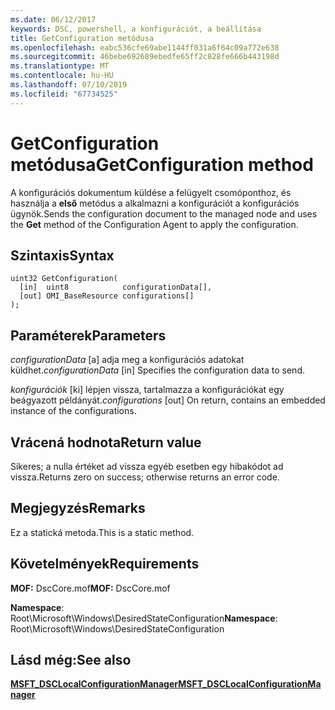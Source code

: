 ```yaml
---
ms.date: 06/12/2017
keywords: DSC, powershell, a konfigurációt, a beállítása
title: GetConfiguration metódusa
ms.openlocfilehash: eabc536cfe69abe1144ff031a6f64c09a772e638
ms.sourcegitcommit: 46bebe692689ebedfe65ff2c828fe666b443198d
ms.translationtype: MT
ms.contentlocale: hu-HU
ms.lasthandoff: 07/10/2019
ms.locfileid: "67734525"
---
```

# <a name="getconfiguration-method"></a><span data-ttu-id="b7738-103">GetConfiguration metódusa</span><span class="sxs-lookup"><span data-stu-id="b7738-103">GetConfiguration method</span></span>

<span data-ttu-id="b7738-104">A konfigurációs dokumentum küldése a felügyelt csomóponthoz, és használja a **első** metódus a alkalmazni a konfigurációt a konfigurációs ügynök.</span><span class="sxs-lookup"><span data-stu-id="b7738-104">Sends the configuration document to the managed node and uses the **Get** method of the Configuration Agent to apply the configuration.</span></span>

## <a name="syntax"></a><span data-ttu-id="b7738-105">Szintaxis</span><span class="sxs-lookup"><span data-stu-id="b7738-105">Syntax</span></span>

```mof
uint32 GetConfiguration(
  [in]  uint8            configurationData[],
  [out] OMI_BaseResource configurations[]
);
```

## <a name="parameters"></a><span data-ttu-id="b7738-106">Paraméterek</span><span class="sxs-lookup"><span data-stu-id="b7738-106">Parameters</span></span>

<span data-ttu-id="b7738-107">*configurationData* \[a\] adja meg a konfigurációs adatokat küldhet.</span><span class="sxs-lookup"><span data-stu-id="b7738-107">*configurationData* \[in\] Specifies the configuration data to send.</span></span>

<span data-ttu-id="b7738-108">*konfigurációk* \[ki\] lépjen vissza, tartalmazza a konfigurációkat egy beágyazott példányát.</span><span class="sxs-lookup"><span data-stu-id="b7738-108">*configurations* \[out\] On return, contains an embedded instance of the configurations.</span></span>

## <a name="return-value"></a><span data-ttu-id="b7738-109">Vrácená hodnota</span><span class="sxs-lookup"><span data-stu-id="b7738-109">Return value</span></span>

<span data-ttu-id="b7738-110">Sikeres; a nulla értéket ad vissza egyéb esetben egy hibakódot ad vissza.</span><span class="sxs-lookup"><span data-stu-id="b7738-110">Returns zero on success; otherwise returns an error code.</span></span>

## <a name="remarks"></a><span data-ttu-id="b7738-111">Megjegyzés</span><span class="sxs-lookup"><span data-stu-id="b7738-111">Remarks</span></span>

<span data-ttu-id="b7738-112">Ez a statická metoda.</span><span class="sxs-lookup"><span data-stu-id="b7738-112">This is a static method.</span></span>

## <a name="requirements"></a><span data-ttu-id="b7738-113">Követelmények</span><span class="sxs-lookup"><span data-stu-id="b7738-113">Requirements</span></span>

<span data-ttu-id="b7738-114">**MOF:** DscCore.mof</span><span class="sxs-lookup"><span data-stu-id="b7738-114">**MOF:** DscCore.mof</span></span>

<span data-ttu-id="b7738-115">**Namespace**: Root\Microsoft\Windows\DesiredStateConfiguration</span><span class="sxs-lookup"><span data-stu-id="b7738-115">**Namespace**: Root\Microsoft\Windows\DesiredStateConfiguration</span></span>

## <a name="see-also"></a><span data-ttu-id="b7738-116">Lásd még:</span><span class="sxs-lookup"><span data-stu-id="b7738-116">See also</span></span>

[<span data-ttu-id="b7738-117">**MSFT_DSCLocalConfigurationManager**</span><span class="sxs-lookup"><span data-stu-id="b7738-117">**MSFT_DSCLocalConfigurationManager**</span></span>](msft-dsclocalconfigurationmanager.md)
